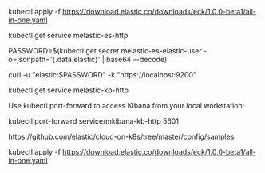 kubectl apply -f https://download.elastic.co/downloads/eck/1.0.0-beta1/all-in-one.yaml

kubectl get service melastic-es-http

PASSWORD=$(kubectl get secret melastic-es-elastic-user -o=jsonpath='{.data.elastic}' | base64 --decode)

curl -u "elastic:$PASSWORD" -k "https://localhost:9200"


kubectl get service melastic-kb-http


Use kubectl port-forward to access Kibana from your local workstation:

kubectl port-forward service/mkibana-kb-http 5601


https://github.com/elastic/cloud-on-k8s/tree/master/config/samples

kubectl apply -f https://download.elastic.co/downloads/eck/1.0.0-beta1/all-in-one.yaml